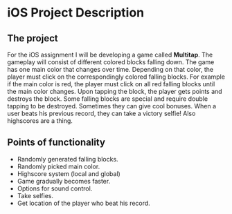 # iOS Project Description

## The project

For the iOS assignment I will be developing a game called **Multitap**. 
The gameplay will consist of different colored blocks falling down. 
The game has one main color that changes over time. 
Depending on that color, the player must click on the correspondingly colored falling blocks. 
For example if the main color is red, the player must click on all red falling blocks until the main color changes. 
Upon tapping the block, the player gets points and destroys the block. 
Some falling blocks are special and require double tapping to be destroyed. 
Sometimes they can give cool bonuses. When a user beats his previous record, they can take a victory selfie! 
Also highscores are a thing.

## Points of functionality

- Randomly generated falling blocks.
- Randomly picked main color.
- Highscore system (local and global)
- Game gradually becomes faster.
- Options for sound control.
- Take selfies.
- Get location of the player who beat his record.
